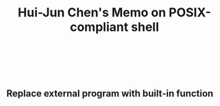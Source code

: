
<h1 align="center"POSIX-sh-memo</h1> <p
align="center">Hui-Jun Chen's Memo on POSIX-compliant shell</p><br><br>


## Replace external program with built-in function



